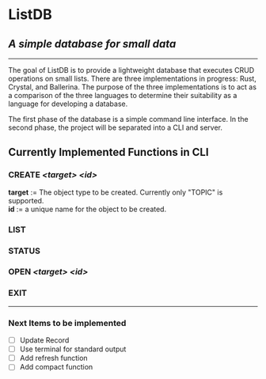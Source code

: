 # ListDB

## _A simple database for **small** data_

---

The goal of ListDB is to provide a lightweight database that executes CRUD operations on small lists. There are three implementations in progress: Rust, Crystal, and Ballerina. The purpose of the three implementations is to act as a comparison of the three languages to determine their suitability as a language for developing a database.

The first phase of the database is a simple command line interface. In the second phase, the project will be separated into a CLI and server.

## Currently Implemented Functions in CLI

### CREATE _\<target\> \<id\>_

**target** := The object type to be created. Currently only "TOPIC" is supported.  
**id** := a unique name for the object to be created.

### LIST

### STATUS

### OPEN _\<target\> \<id\>_

### EXIT

---

### Next Items to be implemented

- [ ] Update Record
- [ ] Use terminal for standard output
- [ ] Add refresh function
- [ ] Add compact function
